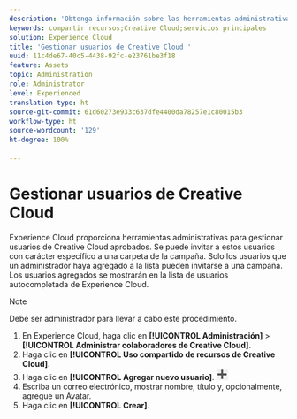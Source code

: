 ```yaml
---
description: 'Obtenga información sobre las herramientas administrativas para administrar usuarios de Creative Cloud aprobados en Experience Cloud. '
keywords: compartir recursos;Creative Cloud;servicios principales
solution: Experience Cloud
title: 'Gestionar usuarios de Creative Cloud '
uuid: 11c4de67-40c5-4438-92fc-e23761be3f18
feature: Assets
topic: Administration
role: Administrator
level: Experienced
translation-type: ht
source-git-commit: 61d60273e933c637dfe4400da78257e1c80015b3
workflow-type: ht
source-wordcount: '129'
ht-degree: 100%

---
```



# Gestionar usuarios de Creative Cloud

Experience Cloud proporciona herramientas administrativas para gestionar usuarios de Creative Cloud aprobados. Se puede invitar a estos usuarios con carácter específico a una carpeta de la campaña. Solo los usuarios que un administrador haya agregado a la lista pueden invitarse a una campaña. Los usuarios agregados se mostrarán en la lista de usuarios autocompletada de Experience Cloud.

>[!NOTE]
>
>Debe ser administrador para llevar a cabo este procedimiento.

1. En Experience Cloud, haga clic en **[!UICONTROL Administración]** > **[!UICONTROL Administrar colaboradores de Creative Cloud]**.
1. Haga clic en **[!UICONTROL Uso compartido de recursos de Creative Cloud]**.
1. Haga clic en **[!UICONTROL Agregar nuevo usuario]**.  ![](assets/mac_add_icon.png)
1. Escriba un correo electrónico, mostrar nombre, título y, opcionalmente, agregue un Avatar.
1. Haga clic en **[!UICONTROL Crear]**.
